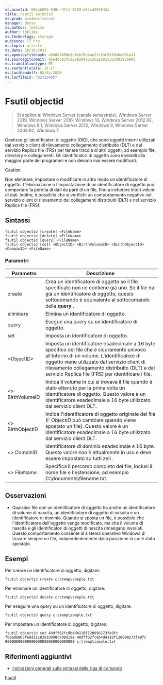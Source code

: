 ```yaml
---
ms.assetid: 693ab895-9d0c-47c1-9f52-df5cd287842a
title: Fsutil objectid
ms.prod: windows-server
manager: dmoss
ms.author: toklima
author: toklima
ms.technology: storage
audience: IT Pro
ms.topic: article
ms.date: 10/16/2017
ms.openlocfilehash: a9dd84898e3c0cbf8d6ae2fc63c94504be691a31
ms.sourcegitcommit: ab64dc83fca28039416c26226815502d0193500c
ms.translationtype: MT
ms.contentlocale: it-IT
ms.lasthandoff: 05/01/2020
ms.locfileid: "82725485"
---
```

# <a name="fsutil-objectid"></a>Fsutil objectid
> Si applica a: Windows Server (canale semestrale), Windows Server 2019, Windows Server 2016, Windows 10, Windows Server 2012 R2, Windows 8.1, Windows Server 2012, Windows 8, Windows Server 2008 R2, Windows 7

Gestisce gli identificatori di oggetto (OID), che sono oggetti interni utilizzati dal servizio client di rilevamento collegamento distribuito (DLT) e dal servizio Replica file (FRS) per tenere traccia di altri oggetti, ad esempio file, directory e collegamenti. Gli identificatori di oggetto sono invisibili alla maggior parte dei programmi e non devono mai essere modificati.

> [!CAUTION]
> Non eliminare, impostare o modificare in altro modo un identificatore di oggetto. L'eliminazione o l'impostazione di un identificatore di oggetto può comportare la perdita di dati da parti di un file, fino a includere interi volumi di dati. Inoltre, è possibile che si verifichi un comportamento negativo nel servizio client di rilevamento dei collegamenti distribuiti (DLT) e nel servizio Replica file (FRS).



## <a name="syntax"></a>Sintassi

```
fsutil objectid [create] <FileName>
fsutil objectid [delete] <FileName>
fsutil objectid [query] <FileName>
fsutil objectid [set] <ObjectID> <BirthVolumeID> <BirthObjectID> <DomainID> <FileName>
```

### <a name="parameters"></a>Parametri

|Parametro|Descrizione|
|-------------|---------------|
|create|Crea un identificatore di oggetto se il file specificato non ne contiene già uno. Se il file ha già un identificatore di oggetto, questo sottocomando è equivalente al sottocomando della **query** .|
|eliminare|Elimina un identificatore di oggetto.|
|query|Esegue una query su un identificatore di oggetto.|
|set|Imposta un identificatore di oggetto.|
|\<ObjectID>|Imposta un identificatore esadecimale a 16 byte specifico del file che è sicuramente univoco all'interno di un volume. L'identificatore di oggetto viene utilizzato dal servizio client di rilevamento collegamento distribuito (DLT) e dal servizio Replica file (FRS) per identificare i file.|
|\<> BirthVolumeID|Indica il volume in cui si trovava il file quando è stato ottenuto per la prima volta un identificatore di oggetto. Questo valore è un identificatore esadecimale a 16 byte utilizzato dal servizio client DLT.|
|\<> BirthObjectID|Indica l'identificatore di oggetto originale del file (l' *ObjectID* può cambiare quando viene spostato un file). Questo valore è un identificatore esadecimale a 16 byte utilizzato dal servizio client DLT.|
|\<> DomainID|identificatore di dominio esadecimale a 16 byte. Questo valore non è attualmente in uso e deve essere impostato su tutti zeri.|
|\<> FileName|Specifica il percorso completo del file, inclusi il nome file e l'estensione, ad esempio C:\documents\filename.txt.|

## <a name="remarks"></a>Osservazioni

-   Qualsiasi file con un identificatore di oggetto ha anche un identificatore di volume di nascita, un identificatore di oggetto di nascita e un identificatore di dominio. Quando si sposta un file, è possibile che l'identificatore dell'oggetto venga modificato, ma che il volume di nascita e gli identificatori di oggetti di nascita rimangano invariati. Questo comportamento consente al sistema operativo Windows di trovare sempre un file, indipendentemente dalla posizione in cui è stato spostato.

## <a name="examples"></a><a name="BKMK_examples"></a>Esempi
Per creare un identificatore di oggetto, digitare:

`fsutil objectid create c:\temp\sample.txt`

Per eliminare un identificatore di oggetto, digitare:

`fsutil objectid delete c:\temp\sample.txt`

Per eseguire una query su un identificatore di oggetto, digitare:

`fsutil objectid query c:\temp\sample.txt`

Per impostare un identificatore di oggetto, digitare:

`fsutil objectid set 40dff02fc9b4d4118f120090273fa9fc f86ad6865fe8d21183910008c709d19e 40dff02fc9b4d4118f120090273fa9fc 00000000000000000000000000000000 c:\temp\sample.txt`

## <a name="additional-references"></a>Riferimenti aggiuntivi
- [Indicazioni generali sulla sintassi della riga di comando](command-line-syntax-key.md)

[Fsutil](Fsutil.md)


